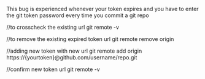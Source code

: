 This bug is experienced whenever your token expires and 
you have to enter the git token password every time you 
commit a git repo

//to crosscheck the existing url
git remote -v 

//to remove the existing expired token url
git remote remove origin 

//adding new token with new url
git remote add origin https://{yourtoken}@github.com/username/repo.git 

//confirm new token url
git remote -v